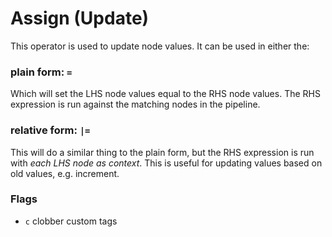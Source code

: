 # Assign (Update)

This operator is used to update node values. It can be used in either the:

### plain form: `=`
Which will set the LHS node values equal to the RHS node values. The RHS expression is run against the matching nodes in the pipeline.

### relative form: `|=`
This will do a similar thing to the plain form, but the RHS expression is run with _each LHS node as context_. This is useful for updating values based on old values, e.g. increment.


### Flags
- `c` clobber custom tags
